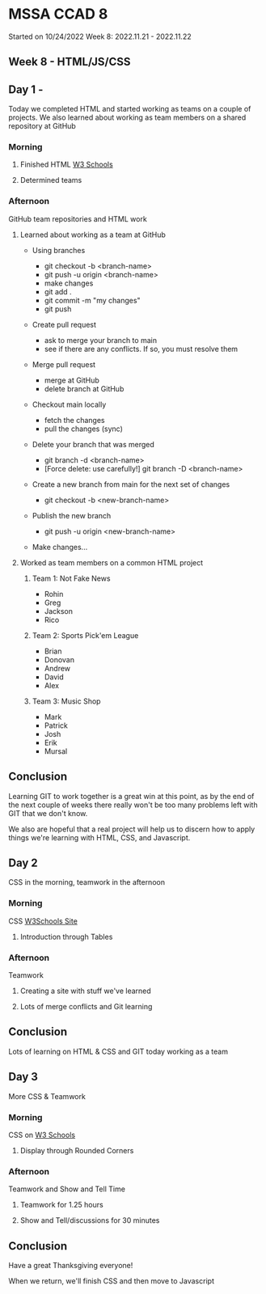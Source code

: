# MSSA CCAD 8

Started on 10/24/2022
Week 8: 2022.11.21 - 2022.11.22

## Week 8 - HTML/JS/CSS

## Day 1 - 

Today we completed HTML and started working as teams on a couple of projects. We also learned about working as team members on a shared repository at GitHub

### Morning

1. Finished HTML [W3 Schools](https://www.w3schools.com/html/default.asp)

1. Determined teams

### Afternoon

GitHub team repositories and HTML work

1. Learned about working as a team at GitHub

    - Using branches
        - git checkout -b &lt;branch-name&gt;
        - git push -u origin &lt;branch-name&gt;
        - make changes
        - git add .
        - git commit -m "my changes"
        - git push
    
    - Create pull request
        - ask to merge your branch to main
        - see if there are any conflicts.  If so, you must resolve them

    - Merge pull request
        - merge at GitHub
        - delete branch at GitHub

    - Checkout main locally
        - fetch the changes
        - pull the changes (sync)
    
    - Delete your branch that was merged
        - git branch -d &lt;branch-name&gt;  
        - [Force delete: use carefully!] git branch -D &lt;branch-name&gt;

    - Create a new branch from main for the next set of changes
        - git checkout -b &lt;new-branch-name&gt;

    - Publish the new branch
        - git push -u origin &lt;new-branch-name&gt;

    - Make changes...

1. Worked as team members on a common HTML project

    1. Team 1: Not Fake News
        - Rohin
        - Greg
        - Jackson
        - Rico

    1. Team 2: Sports Pick'em League
        - Brian
        - Donovan
        - Andrew
        - David
        - Alex

    1. Team 3: Music Shop
        - Mark
        - Patrick
        - Josh
        - Erik
        - Mursal

## Conclusion

Learning GIT to work together is a great win at this point, as by the end of the next couple of weeks there really won't be too many problems left with GIT that we don't know.

We also are hopeful that a real project will help us to discern how to apply things we're learning with HTML, CSS, and Javascript.

## Day 2 

CSS in the morning, teamwork in the afternoon

### Morning

CSS [W3Schools Site](https://www.w3schools.com/css/default.asp)

1. Introduction through Tables 

### Afternoon

Teamwork

1. Creating a site with stuff we've learned

1. Lots of merge conflicts and Git learning

## Conclusion

Lots of learning on HTML & CSS and GIT today working as a team

## Day 3

More CSS & Teamwork

### Morning

CSS on [W3 Schools](https://www.w3schools.com/css/default.asp)

1. Display through Rounded Corners

### Afternoon

Teamwork and Show and Tell Time

1. Teamwork for 1.25 hours

1. Show and Tell/discussions for 30 minutes

## Conclusion

Have a great Thanksgiving everyone!

When we return, we'll finish CSS and then move to Javascript